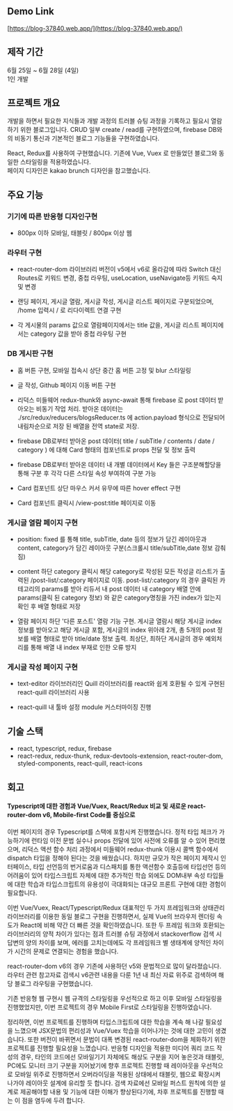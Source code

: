 ## Demo Link
[https://blog-37840.web.app/](https://blog-37840.web.app/)



## 제작 기간

6월 25일 ~ 6월 28일 (4일)  
1인 개발




## 프로젝트 개요

개발을 하면서 필요한 지식들과 개발 과정의 트러블 슈팅 과정을 기록하고 필요시 열람하기 위한 블로그입니다. CRUD 일부 create / read를 구현하였으며, firebase DB와의 비동기 통신과  기본적인 블로그 기능들을 구현하였습니다.  

React, Redux를 사용하여 구현했습니다. 기존에 Vue, Vuex 로 만들었던 블로그와 동일한 스타일링을 적용하였습니다.  
페이지 디자인은 kakao brunch 디자인을 참고했습니다.





## 주요 기능 

### 기기에 따른 반응형 디자인구현 

- 800px 이하 모바일, 태블릿 / 800px 이상 웹


### 라우터 구현

- react-router-dom 라이브러리 버전이 v5에서 v6로 올라감에 따라 Switch 대신 Routes로 키워드 변경, 중첩 라우팅, useLocation, useNavigate등 키워드 숙지 및 변경

- 랜딩 페이지, 게시글 열람, 게시글 작성, 게시글 리스트 페이지로 구분되었으며, /home 입력시 / 로 리다이렉트 연결 구현

- 각 게시물의 params 값으로 열람페이지에서는 title 값을, 게시글 리스트 페이지에서는 category 값을 받아 중첩 라우팅 구현


### DB 게시판 구현

- 홈 버튼 구현, 모바일 접속시 상단 중간 홈 버튼 고정 및 blur 스타일링

- 글 작성, Github 페이지 이동 버튼 구현

- 리덕스 미들웨어 redux-thunk와 async-await 통해 firebase 로 post 데이터 받아오는 비동기 작업 처리. 받아온 데이터는 ./src/redux/reducers/blogsReducer.ts 에 action.payload 형식으로 전달되어 내림차순으로 저장 된 배열을 전역 state로 저장.

- firebase DB로부터 받아온 post 데이터( title / subTitle / contents / date / category ) 에 대해 Card 형태의 컴포넌트로 props 전달 및 정보 출력

- firebase DB로부터 받아온 데이터 내 개별 데이터에서 Key 들은 구조분해할당을 통해 구분 후 각각 다른 스타일 속성 부여하여 구분 가능

- Card 컴포넌트 상단 마우스 커서 유무에 따른 hover effect 구현

- Card 컴포넌트 클릭시 /view-post:title 페이지로 이동


### 게시글 열람 페이지 구현

- position: fixed 를 통해 title, subTitle, date 등의 정보가 담긴 레이아웃과 content, category가 담긴 레이아웃 구분(스크롤시 title/subTitle,date 정보 감춰짐)

- content 하단 category 클릭시 해당 category로 작성된 모든 작성글 리스트가 출력된 /post-list/:category 페이지로 이동. post-list/:category 의 경우 클릭된 카테고리의 params를 받아 리듀서 내 post 데이터 내 category 배열 안에 params(클릭 된 category 정보) 와 같은 category명칭을 가진 index가 있는지 확인 후 배열 형태로 저장

- 열람 페이지 하단 '다른 포스트' 열람 기능 구현. 게시글 열람시 해당 게시글 index 정보를 받아오고 해당 게시글 포함, 게시글의 index 위아래 2개, 총 5개의 post 정보를 배열 형태로 받아 title/date 정보 출력. 최상단, 최하단 게시글의 경우 예외처리를 통해 배열 내 index 부재로 인한 오류 방지


### 게시글 작성 페이지 구현

- text-editor 라이브러리인 Quill 라이브러리를 react와 쉽게 호환될 수 있게 구현된 react-quill 라이브러리 사용

- react-quill 내 툴바 설정 module 커스터마이징 진행




## 기술 스택

- react, typescript, redux, firebase
- react-redux, redux-thunk, redux-devtools-extension, react-router-dom, styled-components, react-quill, react-icons



## 회고

#### Typescript에 대한 경험과 Vue/Vuex, React/Redux 비교 및 새로운 react-router-dom v6, Mobile-first Code를 중심으로

이번 페이지의 경우 Typescript를 스택에 포함시켜 진행했습니다. 정적 타입 체크가 가능하기에 런타임 이전 문법 실수나 props 전달에 있어 사전에 오류를 알 수 있어 편리했으며, 리덕스 액션 함수 처리 과정에서 미들웨어 redux-thunk 이용시 콜백 함수에서 dispatch 타입을 정해야 된다는 것을 배웠습니다. 하지만 규모가 작은 페이지 제작시 인터페이스, 타입 선언등의 번거로움과 디스패치를 통한 액션함수 호출등에 타입선언 등의 어려움이 있어 타입스크립트 자체에 대한 추가적인 학습 외에도 DOM내부 속성 타입들에 대한 학습과 타입스크립트의 유용성이 극대화되는 대규모 프론트 구현에 대한 경험이 필요합니다.

이번 Vue/Vuex, React/Typescript/Redux 대표적인 두 가지 프레임워크와 상태관리 라이브러리를 이용한 동일 블로그 구현을 진행하면서, 실제 Vue의 브라우저 렌더링 속도가 React에 비해 약간 더 빠른 것을 확인하였습니다. 또한 두 프레임 워크와 호환되는 라이브러리의 양적 차이가 있다는 점과 트러블 슈팅 과정에서 stackoverflow 검색 시 답변의 양의 차이를 보며, 에러를 고치는데에도 각 프레임워크 별 생태계에 양적인 차이가 시간의 문제로 연결되는 경험을 했습니다.

react-router-dom v6의 경우 기존에 사용하던 v5와 문법적으로 많이 달라졌습니다. 라우터 관련 참고자료 검색시 v6관련 내용을 다룬 1년 내 최신 자료 위주로 검색하며 해당 블로그 라우팅을 구현했습니다. 

기존 반응형 웹 구현시 웹 규격의 스타일링을 우선적으로 하고 이후 모바일 스타일링을 진행했었지만, 이번 프로젝트의 경우 Mobile First로 스타일링을 진행하였습니다. 

정리하면, 이번 프로젝트를 진행하며 타입스크립트에 대한 학습을 계속 해 나갈 필요성을 느꼈으며 JSX문법의 편리성과 Vue/Vuex 학습을 이어나가는 것에 대한 고민이 생겼습니다. 또한 버전이 바뀌면서 문법이 대폭 변경된 react-router-dom을 체화하기 위한 프로젝트를 진행할 필요성을 느꼈습니다.
반응형 디자인을 적용한 미디어 쿼리 코드 작성의 경우, 타인의 코드에선 모바일기기 자체에도 해상도 구분을 지어 놓은것과 태블릿, PC에도 모니터 크기 구분을 지어놨기에 향후 프로젝트 진행할 때 레이아웃을 우선적으로 모바일 위주로 진행하면서 오버라이딩을 적용된 상태에서 태블릿, 웹으로 확장시켜 나가야 레이아웃 설계에 유리할 듯 합니다. 검색 자료에선 모바일 퍼스트 원칙에 의한 설계로 제공해야할 내용 및 기능에 대한 이해가 향상된다기에, 차후 프로젝트를 진행할 때는 이 점을 염두에 두려 합니다.
